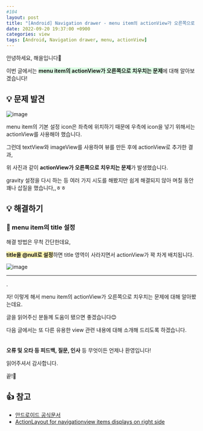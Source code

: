 ```yaml
---
#104
layout: post
title: "[Android] Navigation drawer - menu item의 actionView가 오른쪽으로 치우치는 문제"
date: 2022-09-20 19:37:00 +0900
categories: view
tags: [Android, Navigation drawer, menu, actionView]
---
```


안녕하세요, 해을입니다🦖

이번 글에서는 <span style="background-color:#dcffe4">**menu item의 actionView가 오른쪽으로 치우치는 문제**</span>에 대해 알아보겠습니다!

## 💡 문제 발견

![image](https://user-images.githubusercontent.com/39720852/193059592-c0f09e66-1991-4b44-b6e5-e0709f43ac75.png)

menu item의 기본 설정 icon은 좌측에 위치하기 때문에 우측에 icon을 넣기 위해서는 actionView를 사용해야 했습니다.

그런데 textView와 imageView를 사용하여 뷰를 만든 후에 actionView로 추가한 결과,

위 사진과 같이 **actionView가 오른쪽으로 치우치는 문제**가 발생했습니다.

gravity 설정을 다시 하는 등 여러 가지 시도를 해봤지만 쉽게 해결되지 않아 며칠 동안 꽤나 삽질을 했습니다,,ㅎㅎ

## 💡 해결하기

### 🥨 menu item의 title 설정

해결 방법은 무척 간단한데요,

<span style="background-color:#fff5b1">**title을 @null로 설정**</span>하면 title 영역이 사라지면서 actionView가 꽉 차게 배치됩니다.

![image](https://user-images.githubusercontent.com/39720852/193064172-b7a85866-a589-4e13-a31f-ec920b3782ee.png)


---

.

자! 이렇게 해서 menu item의 actionView가 오른쪽으로 치우치는 문제에 대해 알아봤는데요.

글을 읽어주신 분들께 도움이 됐으면 좋겠습니다😊

다음 글에서는 또 다른 유용한 view 관련 내용에 대해 소개해 드리도록 하겠습니다.
<br/><br/><br/>
**오류 및 오타 등 피드백, 질문, 인사** 등 무엇이든 언제나 환영입니다!

읽어주셔서 감사합니다.

끝!🦕
<br/>

## 👍 참고

- [안드로이드 공식문서](https://developer.android.com/guide/topics/resources/menu-resource)
- [ActionLayout for navigationview items displays on right side](https://stackoverflow.com/questions/34893872/actionlayout-for-navigationview-items-displays-on-right-side)
